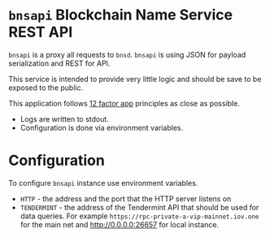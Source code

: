 # `bnsapi` Blockchain Name Service REST API

`bnsapi` is a proxy all requests to `bnsd`. `bnsapi` is using JSON for payload
serialization and REST for API.

This service is intended to provide very little logic and should be save to be
exposed to the public.


This application follows [12 factor app](https://12factor.net/) principles as
close as possible.

- Logs are written to stdout.
- Configuration is done via environment variables.

# Configuration

To configure `bnsapi` instance use environment variables.

- `HTTP` - the address and the port that the HTTP server listens on
- `TENDERMINT` - the address of the Tendermint API that should be used for data
  queries. For example `https://rpc-private-a-vip-mainnet.iov.one` for the main
  net and http://0.0.0.0:26657 for local instance.
